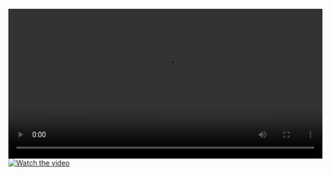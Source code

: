 <video width="630" height="300" src="https://qiniu.oncew.com/202510152111%281%29.mp4"></video>
[![Watch the video](https://i0.hdslb.com/bfs/archive/544e8563d4b0d39be4059b7972c96af915b77d5b.jpg)](https://qiniu.oncew.com/202510152111%281%29.mp4)
